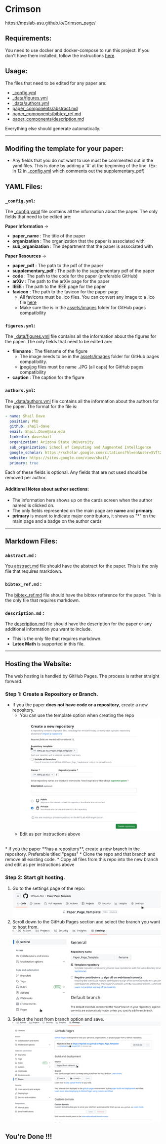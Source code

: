# Crimson


https://mpslab-asu.github.io/Crimson_page/

## Requirements:
You need to use docker and docker-compose to run this project. If you don't have them installed, follow the instructions [here](https://docs.docker.com/compose/install/).

## Usage:
The files that need to be edited for any paper are:
* [_config.yml](./_config.yml)
* [_data/figures.yml](./_data/figures.yml)
* [_data/authors.yml](./_data/authors.yml)
* [paper_components/abstract.md](./paper_components/abstract.md)
* [paper_components/bibtex_ref.md](./paper_components/bibtex_ref.md)
* [paper_components/description.md](./paper_components/description.md)

Everything else should generate automatically.

---

## Modifing the template for your paper:
* Any fields that you do not want to use must be commented out in the yaml files. This is done by adding a '#' at the beginning of the line. (Ex: ln 12 in [_config.yml](./_config.yml) which comments out the supplementary_pdf)


## YAML Files:
### `_config.yml`:
The [_config.yaml](./_config.yml) file contains all the information about the paper. The only fields that need to be edited are:

**Paper Information** ->
* **paper_name** : The title of the paper
* **organization** : The organization that the paper is associated with
* **sub_organization** : The department that the paper is associated with

**Paper Resources** ->
* **paper_pdf** : The path to the pdf of the paper
* **supplementary_pdf** : The path to the supplementary pdf of the paper
* **code** : The path to the code for the paper (preferable GitHub)
* **arXiv** : The path to the arXiv page for the paper
* **IEEE** : The path to the IEEE page for the paper
* **favicon** : The path to the favicon for the paper page
  * All favicons must be .ico files. You can convert any image to a .ico file [here](https://cloudconvert.com/png-to-ico)
  * Make sure the is in the [assets/images](./assets/images) folder for GitHub pages compatibility


### `figures.yml`:
The [_data/figures.yml](./_data/figures.yml) file contains all the information about the figures for the paper. The only fields that need to be edited are:

* **filename** : The filename of the figure
  * The image needs to be in the [assets/images](./assets/images) folder for GitHub pages compatibility.
  * jpeg/jpg files must be name .JPG (all caps) for GitHub pages compatibility
* **caption** : The caption for the figure


### `authors.yml`:
The [_data/authors.yml](./_data/authors.yml) file contains all the information about the authors for the paper. The format for the file is:

```yaml
- name: Shail Dave
  position: PhD 
  github: shail-dave
  email: Shail.Dave@asu.edu 
  linkedin: daveshail
  organization: Arizona State University
  sub_organization: School of Computing and Augmented Intelligence
  google_scholar: https://scholar.google.com/citations?hl=en&user=SVft2R0AAAAJ&view_op=list_works
  website: https://sites.google.com/view/shail/
  primary: true
```

Each of these fields is optional. Any fields that are not used should be removed per author.
#### Additional Notes about author sections:
* The information here shows up on the cards screen when the author named is clicked on.
* The only fields represented on the main page are **name** and **primary**.
* **primary** is meant to indicate major contributors, it shows as "*" on the main page and a badge on the author cards

---

## Markdown Files:

### `abstract.md` :
You [abstract.md](./paper_components/abstract.md) file should have the abstract for the paper. This is the only file that requires markdown.

### `bibtex_ref.md` :
The [bibtex_ref.md](./paper_components/bibtex_ref.md) file should have the bibtex reference for the paper. This is the only file that requires markdown.

### `description.md` :
The [description.md](./paper_components/description.md) file should have the description for the paper or any additional information you want to include. 
* This is the only file that requires markdown. 
* **Latex Math** is supported in this file.


---
## Hosting the Website:
The web hosting is handled by GitHub Pages. The process is rather straight forward. 

### **Step 1:** Create a Repository or Branch. 
* If you the paper **does not have code or a repository**, create a new repository. 
  * You can use the template option when creating the repo
  ![](./docs/repo_template.png)
  * Edit as per instructions above
<br>
* If you the paper **has a repository**, create a new branch in the repository. Preferable titled "pages"
  * Clone the repo and that branch and remove all existing code. 
  * Copy all files from this repo into the new branch and edit as per instructions above

### **Step 2:** Start git hosting. 
1. Go to the settings page of the repo:
![](./docs/settings.png)
2. Scroll down to the GitHub Pages section and select the branch you want to host from.
![](./docs/settings_list.png)
3. Select the host from branch option and save.
![](./docs/pages.png)


## You're Done !!!
